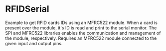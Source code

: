 # RFIDSerial
Example to get RFID cards IDs using an MFRC522 module. When a card is present over the module, it's ID is read and print to the serial monitor. The SPI and MFRC522 libraries enables the communication and management of the module, respectively. Requires an MFRC522 module connected to the given input and output pins.
